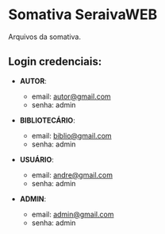 # Somativa SeraivaWEB
Arquivos da somativa.

## Login credenciais:
- **AUTOR**:
    - email: autor@gmail.com
    - senha: admin

- **BIBLIOTECÁRIO**:
    - email: biblio@gmail.com
    - senha: admin

- **USUÁRIO**:
    - email: andre@gmail.com
    - senha: admin

- **ADMIN**:
    - email: admin@gmail.com
    - senha: admin
